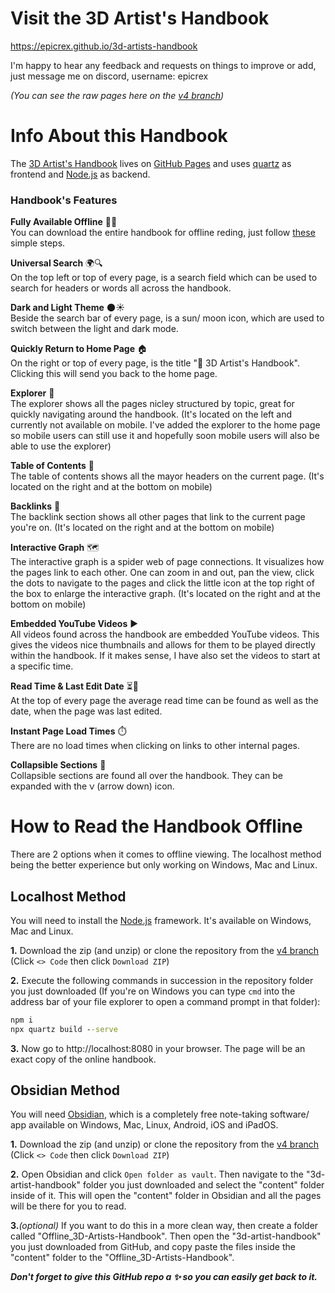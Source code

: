 # Visit the 3D Artist's Handbook
https://epicrex.github.io/3d-artists-handbook<br>

I'm happy to hear any feedback and requests on things to improve or add, just message me on discord, username: epicrex

_(You can see the raw pages here on the [v4 branch](https://github.com/sidney-eliot/3d-artists-handbook/tree/v4))_
# Info About this Handbook

The [3D Artist's Handbook](https://sidney-eliot.github.io/3d-artists-handbook) lives on [GitHub Pages](https://github.com/sidney-eliot/3d-artists-handbook/actions) and uses [quartz](https://github.com/jackyzha0/quartz) as frontend and [Node.js](https://nodejs.org/en) as backend.

### Handbook's Features
**Fully Available Offline** 📶❌<br>
You can download the entire handbook for offline reding, just follow [these](#how-to-read-the-handbook-offline) simple steps.

**Universal Search** 🌍🔍<br>
On the top left or top of every page, is a search field which can be used to search for headers or words all across the handbook.

**Dark and Light Theme** 🌑☀️<br>
Beside the search bar of every page, is a sun/ moon icon, which are used to switch between the light and dark mode.

**Quickly Return to Home Page** 🏠<br>
On the right or top of every page, is the title "🦑 3D Artist's Handbook". Clicking this will send you back to the home page.

**Explorer** 📂<br>
The explorer shows all the pages nicley structured by topic, great for quickly navigating around the handbook. (It's located on the left and currently not available on mobile. I've added the explorer to the home page so mobile users can still use it and hopefully soon mobile users will also be able to use the explorer)

**Table of Contents** 📑<br>
The table of contents shows all the mayor headers on the current page. (It's located on the right and at the bottom on mobile)

**Backlinks** 🔗<br>
The backlink section shows all other pages that link to the current page you're on. (It's located on the right and at the bottom on mobile)

**Interactive Graph** 🗺️<br>
The interactive graph is a spider web of page connections. It visualizes how the pages link to each other. One can zoom in and out, pan the view, click the dots to navigate to the pages and click the little icon at the top right of the box to enlarge the interactive graph. (It's located on the right and at the bottom on mobile)

**Embedded YouTube Videos** ▶️<br>
  All videos found across the handbook are embedded YouTube videos. This gives the videos nice thumbnails and allows for them to be played directly within the handbook. If it makes sense, I have also set the videos to start at a specific time.
  
**Read Time & Last Edit Date** ⏳📅<br>
  At the top of every page the average read time can be found as well as the date, when the page was last edited.
  
**Instant Page Load Times** ⏱️<br>
  There are no load times when clicking on links to other internal pages.
  
**Collapsible Sections** 🔻<br>
  Collapsible sections are found all over the handbook. They can be expanded with the `ᐯ` (arrow down) icon.


# How to Read the Handbook Offline
There are 2 options when it comes to offline viewing. The localhost method being the better experience but only working on Windows, Mac and Linux.

## Localhost Method
You will need to install the [Node.js](https://nodejs.org/en/download) framework. It's available on Windows, Mac and Linux.

**1.** Download the zip (and unzip) or clone the repository from the [v4 branch](https://github.com/sidney-eliot/3d-artists-handbook/tree/v4) (Click `<> Code` then click `Download ZIP`)<br>

**2.** Execute the following commands in succession in the repository folder you just downloaded (If you're on Windows you can type `cmd` into the address bar of your file explorer to open a command prompt in that folder):

```cmd
npm i
npx quartz build --serve
```

**3.**
Now go to http://localhost:8080 in your browser. The page will be an exact copy of the online handbook.

## Obsidian Method
You will need [Obsidian](https://obsidian.md/), which is a completely free note-taking software/ app available on Windows, Mac, Linux, Android, iOS and iPadOS.

**1.** Download the zip (and unzip) or clone the repository from the [v4 branch](https://github.com/sidney-eliot/3d-artists-handbook/tree/v4) (Click `<> Code` then click `Download ZIP`)<br>

**2.** Open Obsidian and click `Open folder as vault`. Then navigate to the "3d-artist-handbook" folder you just downloaded and select the "content" folder inside of it. This will open the "content" folder in Obsidian and all the pages will be there for you to read.<br>

**3.**_(optional)_ If you want to do this in a more clean way, then create a folder called "Offline_3D-Artists-Handbook". Then open the "3d-artist-handbook" you just downloaded from GitHub, and copy paste the files inside the "content" folder to the "Offline_3D-Artists-Handbook".


**_Don't forget to give this GitHub repo a ✨ so you can easily get back to it._**

